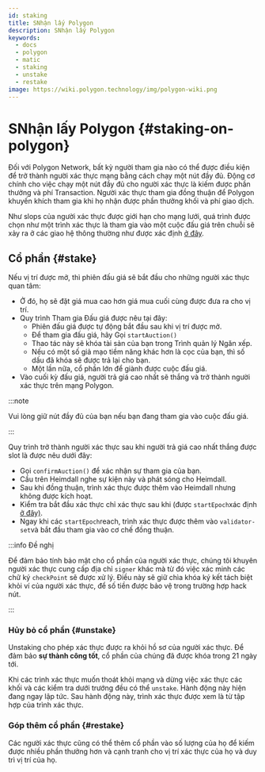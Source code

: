 ```yaml
---
id: staking
title: SNhận lấy Polygon
description: SNhận lấy Polygon
keywords:
  - docs
  - polygon
  - matic
  - staking
  - unstake
  - restake
image: https://wiki.polygon.technology/img/polygon-wiki.png
---
```


# SNhận lấy Polygon {#staking-on-polygon}

Đối với Polygon Network, bất kỳ người tham gia nào có thể được điều kiện để trở thành người xác thực mạng bằng cách chạy một nút đầy đủ. Động cơ chính cho việc chạy một nút đầy đủ cho người xác thực là kiếm được phần thưởng và phí Transaction. Người xác thực tham gia đồng thuận để Polygon khuyến khích tham gia khi họ nhận được phần thưởng khối và phí giao dịch.

Như slops của người xác thực được giới hạn cho mạng lưới, quá trình được chọn như một trình xác thực là tham gia vào một cuộc đấu giá trên chuỗi sẽ xảy ra ở các giao hệ thông thường như được xác định [ở đây](https://www.notion.so/maticnetwork/State-of-Staking-03e983ed9cc6470a9e8aee47d51f0d14#a55fbd158b7d4aa89648a4e3b68ac716).

## Cổ phần {#stake}

Nếu vị trí được mở, thì phiên đấu giá sẽ bắt đầu cho những người xác thực quan tâm:

- Ở đó, họ sẽ đặt giá mua cao hơn giá mua cuối cùng được đưa ra cho vị trí.
- Quy trình Tham gia Đấu giá được nêu tại đây:
    - Phiên đấu giá được tự động bắt đầu sau khi vị trí được mở.
    - Để tham gia đấu giá, hãy Gọi `startAuction()`
    - Thao tác này sẽ khóa tài sản của bạn trong Trình quản lý Ngăn xếp.
    - Nếu có một số giả mạo tiềm năng khác hơn là cọc của bạn, thì số dấu đã khóa sẽ được trả lại cho bạn.
    - Một lần nữa, cổ phần lớn để giành được cuộc đấu giá.
- Vào cuối kỳ đấu giá, người trả giá cao nhất sẽ thắng và trở thành người xác thực trên mạng Polygon.

:::note

Vui lòng giữ nút đầy đủ của bạn nếu bạn đang tham gia vào cuộc đấu giá.

:::

Quy trình trở thành người xác thực sau khi người trả giá cao nhất thắng được slot là được nêu dưới đây:

- Gọi `confirmAuction()` để xác nhận sự tham gia của bạn.
- Cầu trên Heimdall nghe sự kiện này và phát sóng cho Heimdall.
- Sau khi đồng thuận, trình xác thực được thêm vào Heimdall nhưng không được kích hoạt.
- Kiểm tra bắt đầu xác thực chỉ xác thực sau khi (được `startEpoch`xác định [ở đây)](https://www.notion.so/maticnetwork/State-of-Staking-03e983ed9cc6470a9e8aee47d51f0d14#c1c3456813dd4b5caade4ed550f81187).
- Ngay khi các `startEpoch`reach, trình xác thực được thêm vào `validator-set`và bắt đầu tham gia vào cơ chế đồng thuận.

:::info Đề nghị

Để đảm bảo tính bảo mật cho cổ phần của người xác thực, chúng tôi khuyên người xác thực cung cấp địa chỉ `signer` khác mà từ đó việc xác minh các chữ ký `checkPoint` sẽ được xử lý. Điều này sẽ giữ chìa khóa ký kết tách biệt khỏi ví của người xác thực, để số tiền được bảo vệ trong trường hợp hack nút.

:::

### Hủy bỏ cổ phần {#unstake}

Unstaking cho phép xác thực được ra khỏi hồ sơ của người xác thực. Để đảm bảo **sự thành công tốt**, cổ phần của chúng đã được khóa trong 21 ngày tới.

Khi các trình xác thực muốn thoát khỏi mạng và dừng việc xác thực các khối và các kiểm tra dưới trướng đều có thể `unstake`. Hành động này hiện đang ngay lập tức. Sau hành động này, trình xác thực được xem là từ tập hợp của trình xác thực.

### Góp thêm cổ phần {#restake}

Các người xác thực cũng có thể thêm cổ phần vào số lượng của họ để kiếm được nhiều phần thưởng hơn và cạnh tranh cho vị trí xác thực của họ và duy trì vị trí của họ.
